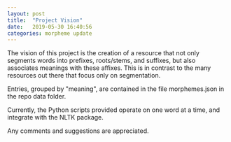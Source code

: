 ```yaml
---
layout: post
title:  "Project Vision"
date:   2019-05-30 16:40:56
categories: morpheme update
---
```


The vision of this project is the creation of a resource that not only segments words into prefixes, roots/stems, and suffixes, but also associates meanings with these affixes. This is in contrast to the many resources out there that focus only on segmentation.

Entries, grouped by "meaning", are contained in the file morphemes.json in the repo data folder.

Currently, the Python scripts provided operate on one word at a time, and integrate with the NLTK package.

Any comments and suggestions are appreciated.

